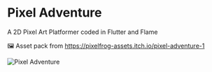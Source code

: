 # Pixel Adventure

A 2D Pixel Art Platformer coded in Flutter and Flame

🖼️ Asset pack from <https://pixelfrog-assets.itch.io/pixel-adventure-1>

![Pixel Adventure](https://i.ytimg.com/vi/Kwn1eHZP3C4/maxresdefault.jpg)
